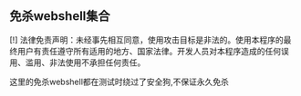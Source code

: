 ## 免杀webshell集合

[!] 法律免责声明：未经事先相互同意，使用攻击目标是非法的。使用本程序的最终用户有责任遵守所有适用的地方、国家法律。开发人员对本程序造成的任何误用、滥用、非法使用不承担任何责任。

这里的免杀webshell都在测试时绕过了安全狗,不保证永久免杀
